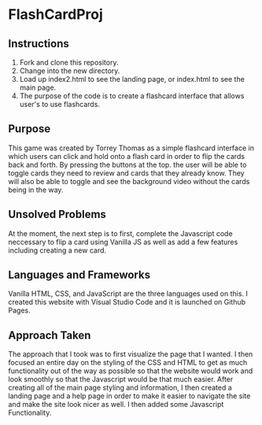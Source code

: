 # FlashCardProj

## Instructions

1. Fork and clone this repository.
2. Change into the new directory.
3. Load up index2.html to see the landing page, or index.html to see the main page.
4. The purpose of the code is to create a flashcard interface that allows user's to use flashcards.




## Purpose 

This game was created by Torrey Thomas as a simple flashcard interface in which users can click and hold onto a flash card in order to flip the cards back and forth. By pressing the buttons at the top. the user will be able to toggle cards they need to review and cards that they already know. They will also be able to toggle and see the background video without the cards being in the way. 


## Unsolved Problems

At the moment, the next step is to first, complete the Javascript code neccessary to flip a card using Vanilla JS as well as add a few features including creating a new card.


## Languages and Frameworks

Vanilla HTML, CSS, and JavaScript are the three languages used on this. I created this website with Visual Studio Code and it is launched on Github Pages.

## Approach Taken

The approach that I took was to first visualize the page that I wanted. I then focused an entire day on the styling of the CSS and HTML to get as much functionality out of the way as possible so that the website would work and look smoothly so that the Javascript would be that much easier. After creating all of the main page styling and information, I then created a landing page and a help page in order to make it easier to navigate the site and make the site look nicer as well. I then added some Javascript Functionality.
